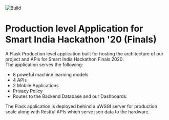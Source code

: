 ![Build](https://github.com/arnavbalyan/SIH/workflows/Python%20application/badge.svg)
# Production level Application for Smart India Hackathon '20 (Finals) 
A Flask Production level application built for hosting the architecture of our project and APIs for Smart India Hackathon Finals 2020. <br>
The application serves the following:
 * 8 poweful machine learning models
 * 4 APIs
 * 2 Mobile Applications
 * Privacy Policy
 * Routes to the Backend Database and our Dashboards. <br>
 
The Flask application is deployed behind a uWSGI server for production scale along with Restful APIs which serve json data to the hardware. 
